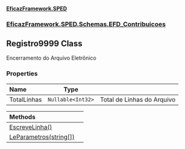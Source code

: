 #### [EficazFramework.SPED](EficazFrameworkSPED.md 'EficazFramework SPED')
### [EficazFramework.SPED.Schemas.EFD_Contribuicoes](EficazFramework.SPED.Schemas.EFD_Contribuicoes.md 'EficazFramework.SPED.Schemas.EFD_Contribuicoes')

## Registro9999 Class

Encerramento do Arquivo Eletrônico
### Properties

| Name | Type | |
| :--- | :---: | :--- |
| TotalLinhas | `Nullable<Int32>` | Total de Linhas do Arquivo |

| Methods | |
| :--- | :--- |
| [EscreveLinha()](EficazFramework.SPED.Schemas.EFD_Contribuicoes/Registro9999/EscreveLinha().md 'EficazFramework.SPED.Schemas.EFD_Contribuicoes.Registro9999.EscreveLinha()') | |
| [LeParametros(string[])](EficazFramework.SPED.Schemas.EFD_Contribuicoes/Registro9999/LeParametros(string[]).md 'EficazFramework.SPED.Schemas.EFD_Contribuicoes.Registro9999.LeParametros(string[])') | |
